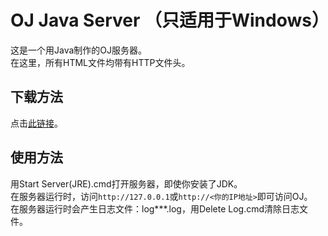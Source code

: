 # OJ Java Server （只适用于Windows）

这是一个用Java制作的OJ服务器。  
在这里，所有HTML文件均带有HTTP文件头。  

## 下载方法

点击[此链接](https://github.com/qq1010903229/ojserver/archive/master.zip)。

## 使用方法

用Start Server(JRE).cmd打开服务器，即使你安装了JDK。  
在服务器运行时，访问`http://127.0.0.1`或`http://<你的IP地址>`即可访问OJ。  
在服务器运行时会产生日志文件：log***.log，用Delete Log.cmd清除日志文件。  